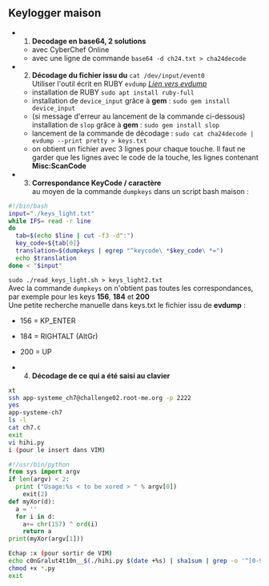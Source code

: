 Keylogger maison
----------------

- 1) **Decodage en base64, 2 solutions**
    - avec CyberChef Online
    - avec une ligne de commande `base64 -d ch24.txt > cha24decode`


- 2) **Décodage du fichier issu du** `cat /dev/input/event0`  
Utiliser l'outil écrit en RUBY `evdump` [*Lien vers evdump*](https://www.rubydoc.info/gems/device_input/0.3.1.1)  
  - installation de RUBY `sudo apt install ruby-full`
  - installation de `device_input` grâce à **gem** : `sudo gem install device_input`
  - (si message d'erreur au lancement de la commande ci-dessous) installation de `slop`  grâce à **gem** : `sudo gem install slop`  
  - lancement de la commande de décodage : `sudo cat cha24decode |  evdump --print pretty > keys.txt`
  - on obtient un fichier avec 3 lignes pour chaque touche. Il faut ne garder que les lignes avec le code de la touche, les lignes contenant **Misc:ScanCode**

- 3) **Correspondance KeyCode / caractère**  
au moyen de la commande `dumpkeys` dans un script bash maison :

```bash
#!/bin/bash
input="./keys_light.txt"
while IFS= read -r line
do
  tab=$(echo $line | cut -f3 -d":")
  key_code=${tab[0]}
  translation=$(dumpkeys | egrep "^keycode\ *$key_code\ *=")
  echo $translation
done < "$input"
```

`sudo ./read_keys_light.sh > keys_light2.txt`  
Avec la commande `dumpkeys` on n'obtient pas toutes les correspondances, par exemple pour les keys **156**, **184** et **200**  
Une petite recherche manuelle dans keys.txt le fichier issu de **evdump** :
  - 156 = KP_ENTER
  - 184 = RIGHTALT (AltGr)
  - 200 = UP

- 4) **Décodage de ce qui a été saisi au clavier**  
```bash
xt
ssh app-systeme_ch7@challenge02.root-me.org -p 2222
yes
app-systeme-ch7
ls -l
cat ch7.c
exit
vi hihi.py
i (pour le insert dans VIM)
```
```python
#!/usr/bin/python
from sys import argv
if len(argv) < 2:
  print ("Usage:%s < to be xored > " % argv[0])
    exit(2)
def myXor(d):
  a = ''
  for i in d:
    a+= chr(157) ^ ord(i)
    return a
print(myXor(argv[1]))
```
```bash
Echap :x (pour sortir de VIM)
echo c0nGralut4t10n__$(./hihi.py $(date +%s) | sha1sum | grep -o '^[0-9a-f]\+')_hoh0 > /tmp/flag
chmod +x *.py
exit

```
